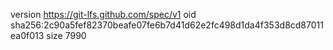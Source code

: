 version https://git-lfs.github.com/spec/v1
oid sha256:2c90a5fef82370beafe07fe6b7d41d62e2fc498d1da4f353d8cd87011ea0f013
size 7990
